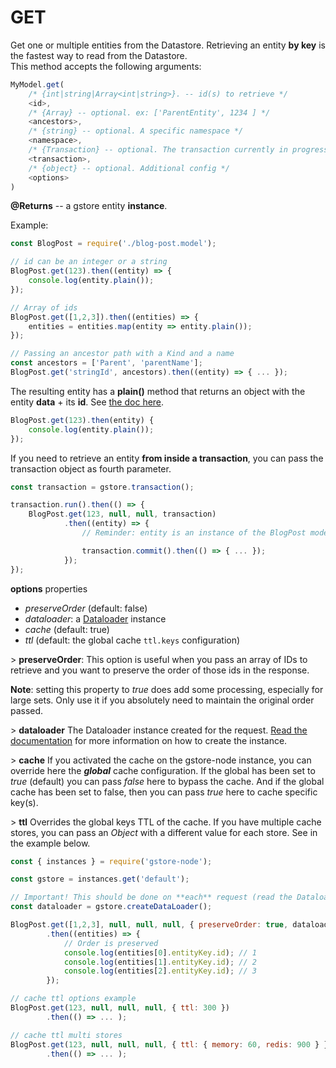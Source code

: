 # GET

Get one or multiple entities from the Datastore. Retrieving an entity **by key** is the fastest way to read from the Datastore.  
This method accepts the following arguments:

```javascript
MyModel.get(
    /* {int|string|Array<int|string>}. -- id(s) to retrieve */
    <id>,
    /* {Array} -- optional. ex: ['ParentEntity', 1234 ] */
    <ancestors>,
    /* {string} -- optional. A specific namespace */
    <namespace>,
    /* {Transaction} -- optional. The transaction currently in progress */
    <transaction>,
    /* {object} -- optional. Additional config */
    <options>
)
```

**@Returns** -- a gstore entity **instance**.

Example:

```javascript
const BlogPost = require('./blog-post.model');

// id can be an integer or a string
BlogPost.get(123).then((entity) => {
    console.log(entity.plain());
});

// Array of ids
BlogPost.get([1,2,3]).then((entities) => {
    entities = entities.map(entity => entity.plain());
});

// Passing an ancestor path with a Kind and a name
const ancestors = ['Parent', 'parentName'];
BlogPost.get('stringId', ancestors).then((entity) => { ... });
```

The resulting entity has a **plain\(\)** method that returns an object with the entity **data** + its **id**. See [the doc here](../../entity/methods/plain.md).

```javascript
BlogPost.get(123).then(entity) {
    console.log(entity.plain());
});
```

If you need to retrieve an entity **from inside a transaction**, you can pass the transaction object as fourth parameter.

```javascript
const transaction = gstore.transaction();

transaction.run().then(() => {
    BlogPost.get(123, null, null, transaction)
            .then((entity) => {
                // Reminder: entity is an instance of the BlogPost model with all its properties & methods

                transaction.commit().then(() => { ... });
            });
});
```

**options** properties

* _preserveOrder_ \(default: false\)
* _dataloader_: a [Dataloader](https://github.com/facebook/dataloader) instance
* _cache_ \(default: true\)
* _ttl_ \(default: the global cache `ttl.keys` configuration\)

&gt; **preserveOrder**: This option is useful when you pass an array of IDs to retrieve and you want to preserve the order of those ids in the response.

**Note**: setting this property to _true_ does add some processing, especially for large sets. Only use it if you absolutely need to maintain the original order passed.

&gt; **dataloader** The Dataloader instance created for the request. [Read the documentation](../../cache-dataloader/dataloader.md) for more information on how to create the instance.

&gt; **cache** If you activated the cache on the gstore-node instance, you can override here the _**global**_ cache configuration. If the global has been set to _true_ \(default\) you can pass _false_ here to bypass the cache. And if the global cache has been set to false, then you can pass _true_ here to cache specific key\(s\).

&gt; **ttl** Overrides the global keys TTL of the cache. If you have multiple cache stores, you can pass an _Object_ with a different value for each store. See in the example below.

```javascript
const { instances } = require('gstore-node');

const gstore = instances.get('default');

// Important! This should be done on **each** request (read the Dataloader documentation)
const dataloader = gstore.createDataLoader();

BlogPost.get([1,2,3], null, null, null, { preserveOrder: true, dataloader })
        .then((entities) => {
            // Order is preserved
            console.log(entities[0].entityKey.id); // 1
            console.log(entities[1].entityKey.id); // 2
            console.log(entities[2].entityKey.id); // 3
        });

// cache ttl options example
BlogPost.get(123, null, null, null, { ttl: 300 })
        .then(() => ... );

// cache ttl multi stores
BlogPost.get(123, null, null, null, { ttl: { memory: 60, redis: 900 } })
        .then(() => ... );
```

